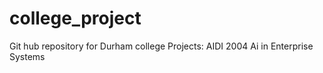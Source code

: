 # college_project

Git hub repository for Durham college Projects: AIDI 2004 Ai in Enterprise Systems

